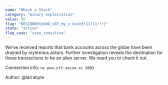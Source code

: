 ```yaml
---
name: "Whack a Stack"
category: "binary exploitation"
value: 50
flag: "BEGINNER{nOOO_n07_my_v_buck5!11!11!!!}"
state: "active"
flag_case: "case_sensitive"
---
```


We've received reports that bank accounts across the globe have been drained by myterious actors.
Further investigation reveals the destination for these transactions to be an alien server.
We need you to check it out.

Connection info: `nc pwn.ctf.secso.cc 5003`

Author: @larrabyte

